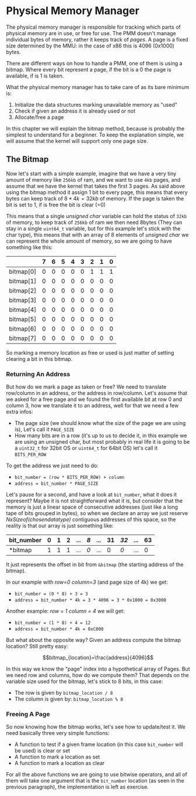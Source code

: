 # Physical Memory Manager

The physical memory manager is responsible for tracking which parts of physical memory are in use, or free for use. The PMM doesn't manage individual bytes of memory, rather it keeps track of *pages*. A page is a fixed size determined by the MMU: in the case of x86 this is 4096 (0x1000) bytes.

There are different ways on how to handle a PMM, one of them is using a bitmap. Where every bit represent a page, if the bit is a 0 the page is available, if is 1 is taken.

What the physical memory manager has to take care of as its bare minimum is:

1. Initialize the data structures marking unavailable memory as "used"
2. Check if given an address it is already used or not
3. Allocate/free a page

In this chapter we will explain the bitmap method, because is probably the simplest to understand for a beginner. To keep the explanation simple, we will assume that the kernel will support only one page size.

## The Bitmap

Now let's start with a simple example, imagine that we have a very tiny amount of memory like `256kb` of ram, and we want to use `4kb` pages, and assume that we have the kernel that takes the first 3 pages. As said above using the bitmap method it assign 1 bit to every page, this means that every bytes can keep track of $8*4k=32kb$ of memory. If the page is taken the bit is set to 1, if is free the bit is clear (=0)

This means that a single *unsigned char* variable can hold the status of `32kb` of memory, to keep track of `256kb` of ram we then need 8bytes (They can stay in a single `uint64_t` variable, but for this example let's stick with the char type), this means that with an array of 8 elements of *unsigned char* we can represent the whole amount of memory, so we are going to have something like this:


|           | 7 | 6 | 5 | 4 | 3 | 2 | 1 | 0 |
|-----------|---|---|---|---|---|---|---|---|
| bitmap[0] | 0 | 0 | 0 | 0 | 0 | 1 | 1 | 1 |
| bitmap[1] | 0 | 0 | 0 | 0 | 0 | 0 | 0 | 0 |
| bitmap[2] | 0 | 0 | 0 | 0 | 0 | 0 | 0 | 0 |
| bitmap[3] | 0 | 0 | 0 | 0 | 0 | 0 | 0 | 0 |
| bitmap[4] | 0 | 0 | 0 | 0 | 0 | 0 | 0 | 0 |
| bitmap[5] | 0 | 0 | 0 | 0 | 0 | 0 | 0 | 0 |
| bitmap[6] | 0 | 0 | 0 | 0 | 0 | 0 | 0 | 0 |
| bitmap[7] | 0 | 0 | 0 | 0 | 0 | 0 | 0 | 0 |

So marking a memory location as free or used is just matter of setting clearing a bit in this bitmap.

### Returning An Address

But how do we mark a page as taken or free? We need to translate row/column in an address, or the address in row/column. Let's assume that we asked for a free page and we found the first available bit at row 0 and column 3, how we translate it to an address, well for that we need a few extra infos:

* The page size (we should know what the size of the page we are using is), Let's call it `PAGE_SIZE`
* How many bits are in a row (it's up to us to decide it, in this example we are using an unsigned char, but most probably in real life it is going to be a `uint32_t` for 32bit OS or `uint64_t` for 64bit OS) let's call it `BITS_PER_ROW`

To get the address we just need to do:

* `bit_number = (row * BITS_PER_ROW) + column`
* `address = bit_number * PAGE_SIZE`

Let's pause for a second, and have a look at `bit_number`, what it does it represent? Maybe it is not straightforward what it is, but consider that the memory is just a linear space of consecutive addresses (just like a long tape of bits grouped in bytes), so when we declare an array we just reserve *NxSizeof(chosendatatype)* contiguous addresses of this space, so the reality is that our array is just something like:

 | bit_number | 0 | 1 | 2 | ... | *8* | ... | 31 | *32* | ... | 63 |
 |------------|---|---|---|-----|-----|-----|----|------|-----|----|
 | \*bitmap   | 1 | 1 | 1 | ... | *0* | ... |  0 |  *0* | ... |  0 |

It just represents the offset in bit from `&bitmap` (the starting address of the bitmap).

In our example with *row=0 column=3* (and page size of 4k) we get:

* `bit_number = (0 * 8) + 3 = 3`
* `address = bit_number * 4k = 3 * 4096 = 3 * 0x1000 = 0x3000`

Another example: *row = 1 column = 4* we will get:

* `bit_number = (1 * 8) + 4 = 12`
* `address = bit_number * 4k = 0xC000`

But what about the opposite way? Given an address compute the bitmap location? Still pretty easy:

$$bitmap_{location}=\frac{address}{4096}$$

In this way we know the "page" index into a hypothetical array of Pages. But we need row and columns, how do we compute them? That depends on the variable size used for the bitmap, let's stick to 8 bits, in this case:

* The row is given by `bitmap_location / 8`
* The column is given by: `bitmap_location % 8`

### Freeing A Page

So now knowing how the bitmap works, let's see how to update/test it. We need basically three very simple functions:

* A function to test if a given frame location (in this case `bit_number` will be used) is clear or set
* A function to mark a location as set
* A function to mark a location as clear

For all the above functions we are going to use bitwise operators, and all of them will take one argument that is the `bit_number` location (as seen in the previous paragraph), the implementation is left as exercise.
